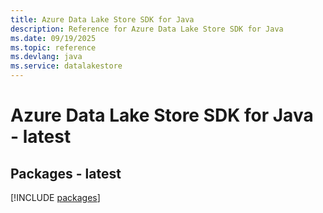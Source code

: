 ```yaml
---
title: Azure Data Lake Store SDK for Java
description: Reference for Azure Data Lake Store SDK for Java
ms.date: 09/19/2025
ms.topic: reference
ms.devlang: java
ms.service: datalakestore
---
```

# Azure Data Lake Store SDK for Java - latest
## Packages - latest
[!INCLUDE [packages](data-lake-store-index.md)]